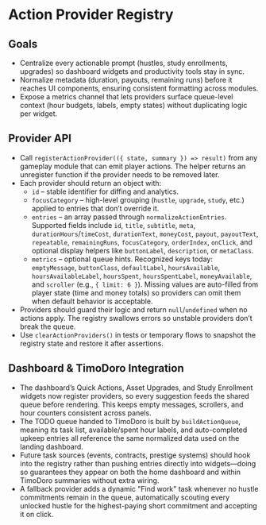 # Action Provider Registry

## Goals
- Centralize every actionable prompt (hustles, study enrollments, upgrades) so dashboard widgets and productivity tools stay in sync.
- Normalize metadata (duration, payouts, remaining runs) before it reaches UI components, ensuring consistent formatting across modules.
- Expose a metrics channel that lets providers surface queue-level context (hour budgets, labels, empty states) without duplicating logic per widget.

## Provider API
- Call `registerActionProvider(({ state, summary }) => result)` from any gameplay module that can emit player actions. The helper returns an unregister function if the provider needs to be removed later.
- Each provider should return an object with:
  - `id` – stable identifier for diffing and analytics.
  - `focusCategory` – high-level grouping (`hustle`, `upgrade`, `study`, etc.) applied to entries that don’t override it.
  - `entries` – an array passed through `normalizeActionEntries`. Supported fields include `id`, `title`, `subtitle`, `meta`, `durationHours`/`timeCost`, `durationText`, `moneyCost`, `payout`, `payoutText`, `repeatable`, `remainingRuns`, `focusCategory`, `orderIndex`, `onClick`, and optional display helpers like `buttonLabel`, `description`, or `metaClass`.
  - `metrics` – optional queue hints. Recognized keys today: `emptyMessage`, `buttonClass`, `defaultLabel`, `hoursAvailable`, `hoursAvailableLabel`, `hoursSpent`, `hoursSpentLabel`, `moneyAvailable`, and `scroller` (e.g., `{ limit: 6 }`). Missing values are auto-filled from player state (time and money totals) so providers can omit them when default behavior is acceptable.
- Providers should guard their logic and return `null`/`undefined` when no actions apply. The registry swallows errors so unstable providers don’t break the queue.
- Use `clearActionProviders()` in tests or temporary flows to snapshot the registry state and restore it after assertions.

## Dashboard & TimoDoro Integration
- The dashboard’s Quick Actions, Asset Upgrades, and Study Enrollment widgets now register providers, so every suggestion feeds the shared queue before rendering. This keeps empty messages, scrollers, and hour counters consistent across panels.
- The TODO queue handed to TimoDoro is built by `buildActionQueue`, meaning its task list, available/spent hour labels, and auto-completed upkeep entries all reference the same normalized data used on the landing dashboard.
- Future task sources (events, contracts, prestige systems) should hook into the registry rather than pushing entries directly into widgets—doing so guarantees they appear on both the home dashboard and within TimoDoro summaries without extra wiring.
- A fallback provider adds a dynamic "Find work" task whenever no hustle commitments remain in the queue, automatically scouting every unlocked hustle for the highest-paying short commitment and accepting it on click.
